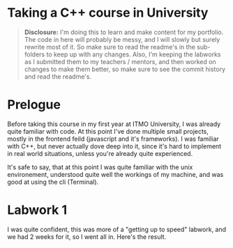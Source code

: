 # Taking a C++ course in University

> **Disclosure:**
> I'm doing this to learn and make content for my portfolio. The code in here will probably be messy, and I will slowly but surely rewrite most of it. So make sure to read the readme's in the sub-folders to keep up with any changes. Also, I'm keeping the labworks as I submitted them to my teachers / mentors, and then worked on changes to make them better, so make sure to see the commit history and read the readme's. 

# Prelogue

Before taking this course in my first year at ITMO University, I was already quite familiar with code. At this point I've done multiple small projects, mostly in the frontend feild (javascript and it's frameworks). I was familiar with C++, but never actually dove deep into it, since it's hard to implement in real world situations, unless you're already quite experienced.

It's safe to say, that at this point I was quite familiar with the unix environement, understood quite well the workings of my machine, and was good at using the cli (Terminal).

# Labwork 1

I was quite confident, this was more of a "getting up to speed" labwork, and we had 2 weeks for it, so I went all in. Here's the result.

